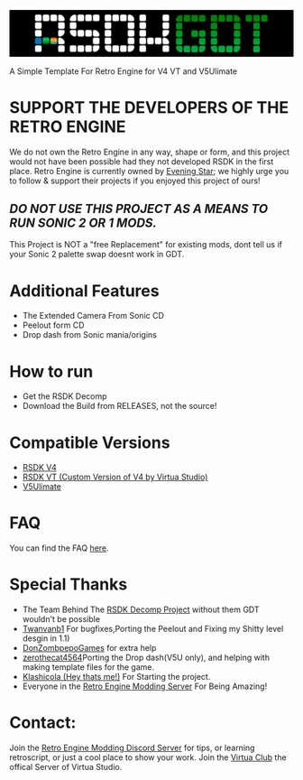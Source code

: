 ![header](header.png?raw=true)

A Simple Template For Retro Engine for V4 VT and V5Ulimate

# **SUPPORT THE DEVELOPERS OF THE RETRO ENGINE**
We do not own the Retro Engine in any way, shape or form, and this project would not have been possible had they not developed RSDK in the first place. Retro Engine is currently owned by [Evening Star](https://eveningstar.studio/); we highly urge you to follow & support their projects if you enjoyed this project of ours!

## ***DO NOT USE THIS PROJECT AS A MEANS TO RUN SONIC 2 OR 1 MODS.***
This Project is NOT a "free Replacement" for existing mods, dont tell us if your Sonic 2 palette swap doesnt work in GDT.

# Additional Features
* The Extended Camera From Sonic CD
* Peelout form CD
* Drop dash from Sonic mania/origins

# How to run
* Get the RSDK Decomp
* Download the Build from RELEASES, not the source!
# Compatible Versions
* [RSDK V4](https://github.com/Rubberduckycooly/Sonic-1-2-2013-Decompilation)
* [RSDK VT (Custom Version of V4 by Virtua Studio)](https://github.com/Sonic-Geared/RSDK-VT)
* [V5Ulimate](https://github.com/Rubberduckycooly/RSDKv5-Decompilation)
  
# FAQ
You can find the FAQ [here](./FAQ.md).

# Special Thanks
* The Team Behind The [RSDK Decomp Project](https://github.com/Rubberduckycooly/Sonic-1-2-2013-Decompilation) without them GDT wouldn't be possible
* [Twanvanb1](https://github.com/Twanvanb1) For bugfixes,Porting the Peelout and Fixing my Shitty level desgin in 1.1)
* [DonZombpepoGames](https://github.com/DonZombpepoGames) for extra help
* [zerothecat4564](https://github.com/zerothecat4564)Porting the Drop dash(V5U only), and helping with making template files for the game.
* [Klashicola (Hey thats me!)](https://github.com/youngerelk1) For Starting the project. 
* Everyone in the [Retro Engine Modding Server](https://dc.railgun.works/retroengine) For Being Amazing!

# Contact:
Join the [Retro Engine Modding Discord Server](https://dc.railgun.works/retroengine) for tips, or learning retroscript, or just a cool place to show your work. 
Join the [Virtua Club](https://discord.gg/Krnmh4NGdn) the offical Server of Virtua Studio. 
